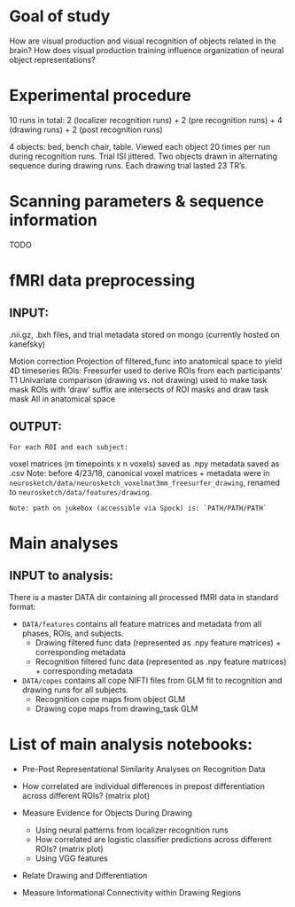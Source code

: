 # Goal of study 
How are visual production and visual recognition of objects related in the brain?
How does visual production training influence organization of neural object representations?

# Experimental procedure

10 runs in total: 2 (localizer recognition runs) + 2 (pre recognition runs) + 4 (drawing runs) + 2 (post recognition runs)

4 objects: bed, bench chair, table.
Viewed each object 20 times per run during recognition runs. Trial ISI jittered. 
Two objects drawn in alternating sequence during drawing runs. Each drawing trial lasted 23 TR’s.

# Scanning parameters & sequence information

TODO

# fMRI data preprocessing

## INPUT:  
.nii.gz, .bxh files, and trial metadata stored on mongo (currently hosted on kanefsky)

Motion correction
Projection of filtered_func into anatomical space to yield 4D timeseries
ROIs:
Freesurfer used to derive ROIs from each participants’ T1
Univariate comparison (drawing vs. not drawing) used to make task mask
ROIs with ‘draw’ suffix are intersects of ROI masks and draw task mask
All in anatomical space

## OUTPUT: 
	For each ROI and each subject:
voxel matrices (m timepoints x n voxels) saved as .npy
metadata saved as .csv
Note: before 4/23/18, canonical voxel matrices + metadata were in `neurosketch/data/neurosketch_voxelmat3mm_freesurfer_drawing`, renamed to `neurosketch/data/features/drawing`. 

	Note: path on jukebox (accessible via Spock) is: `PATH/PATH/PATH`




# Main analyses 

## INPUT to analysis:

There is a master DATA dir containing all processed fMRI data in standard format:
* `DATA/features` contains all feature matrices and metadata from all phases, ROIs, and subjects.
	* Drawing filtered func data (represented as .npy feature matrices) + corresponding metadata 
	* Recognition filtered func data (represented as .npy feature matrices) + corresponding metadata
* `DATA/copes` contains all cope NIFTI files from GLM fit to recognition and drawing runs for all subjects.
	* Recognition cope maps from object GLM
	* Drawing cope maps from drawing_task GLM

# List of main analysis notebooks:
* Pre-Post Representational Similarity Analyses on Recognition Data
- How correlated are individual differences in prepost differentiation across different ROIs? (matrix plot)

* Measure Evidence for Objects During Drawing
	- Using neural patterns from localizer recognition runs
	- How correlated are logistic classifier predictions across different ROIs? (matrix plot)	
	- Using VGG features

* Relate Drawing and Differentiation

* Measure Informational Connectivity within Drawing Regions


